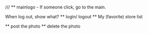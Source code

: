 /// ** mainlogo - If someone click, go to the main.

When log out, show what?
** login/ logout ** My (favorite) store list

** post the photo ** delete the photo

